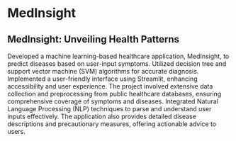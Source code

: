# MedInsight
## MedInsight: Unveiling Health Patterns
Developed a machine learning-based healthcare application, MedInsight, to predict diseases based on user-input symptoms. Utilized decision tree and support vector machine (SVM) algorithms for accurate diagnosis. Implemented a user-friendly interface using Streamlit, enhancing accessibility and user experience. The project involved extensive data collection and preprocessing from public healthcare databases, ensuring comprehensive coverage of symptoms and diseases. Integrated Natural Language Processing (NLP) techniques to parse and understand user inputs effectively. The application also provides detailed disease descriptions and precautionary measures, offering actionable advice to users.
